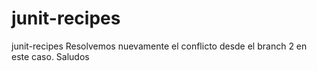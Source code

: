 # junit-recipes
junit-recipes
Resolvemos nuevamente el conflicto desde el branch  2 en este caso.
Saludos
